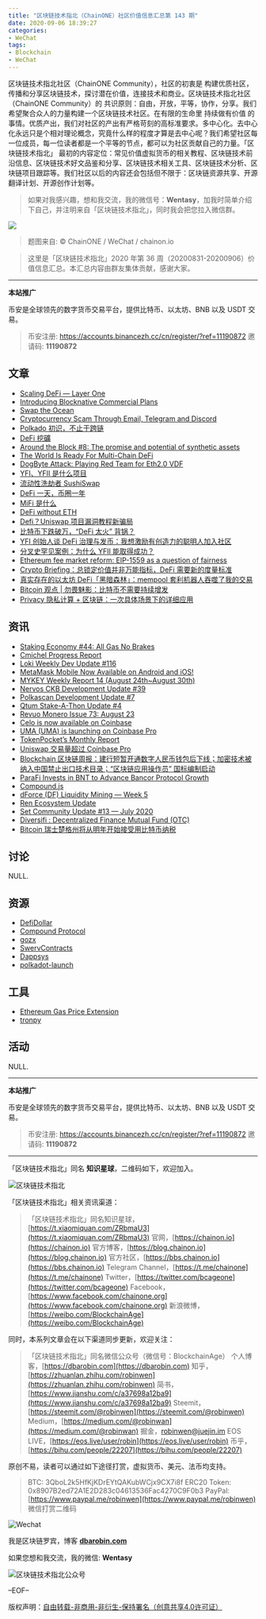 ```yaml
---
title: "区块链技术指北（ChainONE）社区价值信息汇总第 143 期"
date: 2020-09-06 18:39:27
categories:
- WeChat
tags:
- Blockchain
- WeChat
---
```

区块链技术指北社区（ChainONE Community），社区的初衷是 构建优质社区，传播和分享区块链技术，探讨潜在价值，连接技术和商业。区块链技术指北社区（ChainONE Community）的 共识原则：自由，开放，平等，协作，分享。我们希望聚合众人的力量构建一个区块链技术社区。在有限的生命里 持续做有价值 的事情。优质产出，我们对社区的产出有严格苛刻的高标准要求。多中心化。去中心化永远只是个相对理论概念，究竟什么样的程度才算是去中心呢？我们希望社区每一位成员，每一位读者都是一个平等的节点，都可以为社区贡献自己的力量。「区块链技术指北」 最初的内容定位：常见价值虚拟货币的相关教程、区块链技术前沿信息、区块链技术好文品鉴和分享、区块链技术相关工具、区块链技术分析、区块链项目跟踪等。我们社区以后的内容还会包括但不限于：区块链资源共享、开源翻译计划、开源创作计划等。
<!-- more -->

> 如果对我感兴趣，想和我交流，我的微信号：**Wentasy**，加我时简单介绍下自己，并注明来自「区块链技术指北」，同时我会把您拉入微信群。

![](https://cdn.dbarobin.com/EFxCQjC.png)

> 题图来自: © ChainONE / WeChat / chainon.io

> 这里是「区块链技术指北」2020 年第 36 周（20200831-20200906）价值信息汇总。本汇总内容由群友集体贡献，感谢大家。

***

**本站推广**

币安是全球领先的数字货币交易平台，提供比特币、以太坊、BNB 以及 USDT 交易。

> 币安注册: https://accounts.binancezh.cc/cn/register/?ref=11190872
> 邀请码: **11190872**

## 文章

* [Scaling DeFi — Layer One](https://bbs.chainon.io/d/6275)
* [Introducing Blocknative Commercial Plans](https://bbs.chainon.io/d/6276)
* [Swap the Ocean](https://bbs.chainon.io/d/6277)
* [Cryptocurrency Scam Through Email, Telegram and Discord](https://bbs.chainon.io/d/6278)
* [Polkado 初识，不止于跨链](https://bbs.chainon.io/d/6286)
* [DeFi 挖礦](https://bbs.chainon.io/d/6289)
* [Around the Block #8: The promise and potential of synthetic assets](https://bbs.chainon.io/d/6290)
* [The World Is Ready For Multi-Chain DeFi](https://bbs.chainon.io/d/6293)
* [DogByte Attack: Playing Red Team for Eth2.0 VDF](https://bbs.chainon.io/d/6295)
* [YFI、YFII 是什么项目](https://bbs.chainon.io/d/6296)
* [流动性洗劫者 SushiSwap](https://bbs.chainon.io/d/6298)
* [DeFi 一天，币圈一年](https://bbs.chainon.io/d/6299)
* [MiFi 是什么](https://bbs.chainon.io/d/6300)
* [DeFi without ETH](https://bbs.chainon.io/d/6301)
* [Defi？Uniswap 项目漏洞教程新骗局](https://bbs.chainon.io/d/6302)
* [比特币下跌破万，“DeFi 太火” 背锅？](https://bbs.chainon.io/d/6303)
* [YFI 创始人谈 DeFi 治理与发币：我想激励有创造力的聪明人加入社区](https://bbs.chainon.io/d/6320)
* [分叉史罕见案例：为什么 YFII 能取得成功？](https://bbs.chainon.io/d/6321)
* [Ethereum fee market reform: EIP-1559 as a question of fairness](https://bbs.chainon.io/d/6322)
* [Crypto Briefing：总锁定价值并非万能指标，DeFi 需要新的度量标准](https://bbs.chainon.io/d/6323)
* [真实存在的以太坊 DeFi「黑暗森林」：mempool 套利机器人吞噬了我的交易](https://bbs.chainon.io/d/6324)
* [Bitcoin 观点 | 勿畏魅影：比特币不需要持续增发](https://bbs.chainon.io/d/6325)
* [Privacy 隐私计算 + 区块链：一次具体场景下的详细应用](https://bbs.chainon.io/d/6326)

## 资讯

* [Staking Economy #44: All Gas No Brakes](https://bbs.chainon.io/d/6279)
* [Cmichel Progress Report](https://bbs.chainon.io/d/6280)
* [Loki Weekly Dev Update #116](https://bbs.chainon.io/d/6281)
* [MetaMask Mobile Now Available on Android and iOS!](https://bbs.chainon.io/d/6282)
* [MYKEY Weekly Report 14 (August 24th~August 30th)](https://bbs.chainon.io/d/6283)
* [Nervos CKB Development Update #39](https://bbs.chainon.io/d/6284)
* [Polkascan Development Update #7](https://bbs.chainon.io/d/6285)
* [Qtum Stake-A-Thon Update #4](https://bbs.chainon.io/d/6287)
* [Revuo Monero Issue 73: August 23](https://bbs.chainon.io/d/6288)
* [Celo is now available on Coinbase](https://bbs.chainon.io/d/6291)
* [UMA (UMA) is launching on Coinbase Pro](https://bbs.chainon.io/d/6292)
* [TokenPocket’s Monthly Report](https://bbs.chainon.io/d/6294)
* [Uniswap 交易量超过 Coinbase Pro](https://bbs.chainon.io/d/6297)
* [Blockchain 区块链周报：建行短暂开通数字人民币钱包后下线；加密技术被纳入中国禁止出口技术目录；“区块链应用操作员” 国标编制启动](https://bbs.chainon.io/d/6304)
* [ParaFi Invests in BNT to Advance Bancor Protocol Growth](https://bbs.chainon.io/d/6305)
* [Compound.js](https://bbs.chainon.io/d/6306)
* [dForce (DF) Liquidity Mining — Week 5](https://bbs.chainon.io/d/6307)
* [Ren Ecosystem Update](https://bbs.chainon.io/d/6308)
* [Set Community Update #13 — July 2020](https://bbs.chainon.io/d/6309)
* [Diversifi : Decentralized Finance Mutual Fund (OTC)](https://bbs.chainon.io/d/6310)
* [Bitcoin 瑞士楚格州将从明年开始接受用比特币纳税](https://bbs.chainon.io/d/6311)

## 讨论

NULL.

## 资源

* [DefiDollar](https://bbs.chainon.io/d/6312)
* [Compound Protocol](https://bbs.chainon.io/d/6313)
* [gozx](https://bbs.chainon.io/d/6314)
* [SwervContracts](https://bbs.chainon.io/d/6315)
* [Dappsys](https://bbs.chainon.io/d/6318)
* [polkadot-launch](https://bbs.chainon.io/d/6319)

## 工具

* [Ethereum Gas Price Extension](https://bbs.chainon.io/d/6316)
* [tronpy](https://bbs.chainon.io/d/6317)

## 活动

NULL.

***

**本站推广**

币安是全球领先的数字货币交易平台，提供比特币、以太坊、BNB 以及 USDT 交易。

> 币安注册: https://accounts.binancezh.cc/cn/register/?ref=11190872
> 邀请码: **11190872**

***

「区块链技术指北」同名 **知识星球**，二维码如下，欢迎加入。

![区块链技术指北](https://cdn.dbarobin.com/3YzonTR.png)

「区块链技术指北」相关资讯渠道：

> 「区块链技术指北」同名知识星球，[https://t.xiaomiquan.com/ZRbmaU3](https://t.xiaomiquan.com/ZRbmaU3)
> 官网，[https://chainon.io](https://chainon.io)
> 官方博客，[https://blog.chainon.io](https://blog.chainon.io)
> 官方社区，[https://bbs.chainon.io](https://bbs.chainon.io)
> Telegram Channel，[https://t.me/chainone](https://t.me/chainone)
> Twitter，[https://twitter.com/bcageone](https://twitter.com/bcageone)
> Facebook，[https://www.facebook.com/chainone.org](https://www.facebook.com/chainone.org)
> 新浪微博，[https://weibo.com/BlockchainAge](https://weibo.com/BlockchainAge)

同时，本系列文章会在以下渠道同步更新，欢迎关注：

> 「区块链技术指北」同名微信公众号（微信号：BlockchainAge）
> 个人博客，[https://dbarobin.com](https://dbarobin.com)
> 知乎，[https://zhuanlan.zhihu.com/robinwen](https://zhuanlan.zhihu.com/robinwen)
> 简书，[https://www.jianshu.com/c/a37698a12ba9](https://www.jianshu.com/c/a37698a12ba9)
> Steemit，[https://steemit.com/@robinwen](https://steemit.com/@robinwen)
> Medium，[https://medium.com/@robinwan](https://medium.com/@robinwan)
> 掘金，[robinwen@juejin.im](https://juejin.im/user/5673ccae60b2260ee435f89a/posts)
> EOS LIVE，[https://eos.live/user/robin](https://eos.live/user/robin)
> 币乎，[https://bihu.com/people/22207](https://bihu.com/people/22207)

原创不易，读者可以通过如下途径打赏，虚拟货币、美元、法币均支持。

> BTC: 3QboL2k5HfKjKDrEYtQAKubWCjx9CX7i8f
> ERC20 Token: 0x8907B2ed72A1E2D283c04613536Fac4270C9F0b3
> PayPal: [https://www.paypal.me/robinwen](https://www.paypal.me/robinwen)
> 微信打赏二维码

![Wechat](https://cdn.dbarobin.com/SzoNl5b.jpg)

我是区块链罗宾，博客 **[dbarobin.com](https://dbarobin.com/)**

如果您想和我交流，我的微信: **Wentasy**

![区块链技术指北公众号](https://cdn.dbarobin.com/w0wignb.png)

–EOF–

版权声明：[自由转载-非商用-非衍生-保持署名（创意共享4.0许可证）](http://creativecommons.org/licenses/by-nc-nd/4.0/deed.zh)